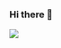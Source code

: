 ### Hi there 👋


<a href="https://github.com/wxyucs">
  <img src="https://github-readme-stats.vercel.app/api?username=wxyucs&show_icons=true&theme=dracula" />
</a>

<!--
**wxyucs/wxyucs** is a ✨ _special_ ✨ repository because its `README.md` (this file) appears on your GitHub profile.

Here are some ideas to get you started:

- 🔭 I’m currently working on ...
- 🌱 I’m currently learning ...
- 👯 I’m looking to collaborate on ...
- 🤔 I’m looking for help with ...
- 💬 Ask me about ...
- 📫 How to reach me: ...
- 😄 Pronouns: ...
- ⚡ Fun fact: ...
-->
